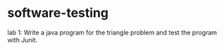 # software-testing
lab 1: Write a java program for the triangle problem and test the program with Junit.
